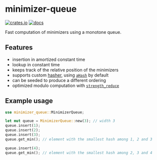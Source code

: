 # minimizer-queue

[![crates.io](https://img.shields.io/crates/v/minimizer-queue)](https://crates.io/crates/minimizer-queue)
[![docs](https://img.shields.io/docsrs/minimizer-queue)](https://docs.rs/minimizer-queue)

Fast computation of minimizers using a monotone queue.

## Features

- insertion in amortized constant time
- lookup in constant time
- keeps track of the relative position of the minimizers
- supports custom [hasher](https://doc.rust-lang.org/stable/core/hash/trait.BuildHasher.html), using [`aHash`](https://github.com/tkaitchuck/aHash) by default
- can be seeded to produce a different ordering
- optimized modulo computation with [`strength_reduce`](https://github.com/ejmahler/strength_reduce)

## Example usage

```rust
use minimizer_queue::MinimizerQueue;

let mut queue = MinimizerQueue::new(3); // width 3
queue.insert(1);
queue.insert(2);
queue.insert(3);
queue.get_min(); // element with the smallest hash among 1, 2 and 3

queue.insert(4);
queue.get_min(); // element with the smallest hash among 2, 3 and 4
```
